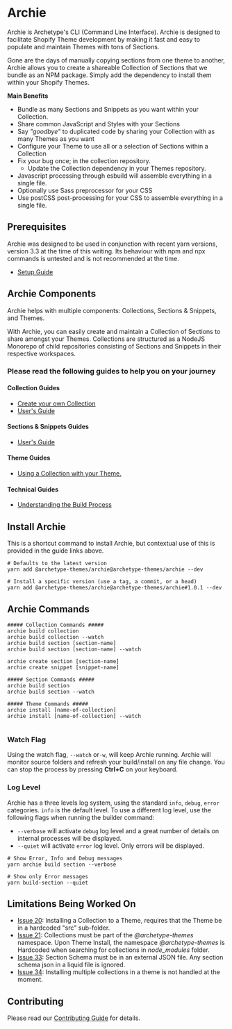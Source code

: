 # Archie

Archie is Archetype's CLI (Command Line Interface). Archie is designed to facilitate Shopify Theme development by making
it fast and easy to populate and maintain Themes with tons of Sections.

Gone are the days of manually copying sections from one theme to another, Archie allows you to create a shareable
Collection of Sections that we bundle as an NPM package. Simply add the dependency to install them within your Shopify
Themes.

**Main Benefits**

- Bundle as many Sections and Snippets as you want within your Collection.
- Share common JavaScript and Styles with your Sections
- Say *"goodbye"* to duplicated code by sharing your Collection with as many Themes as you want
- Configure your Theme to use all or a selection of Sections within a Collection
- Fix your bug once; in the collection repository.
  - Update the Collection dependency in your Themes repository.
- Javascript processing through esbuild will assemble everything in a single file.
- Optionally use Sass preprocessor for your CSS
- Use postCSS post-processing for your CSS to assemble everything in a single file.

## Prerequisites

Archie was designed to be used in conjunction with recent yarn versions, version 3.3 at the time of this writing. Its
behaviour with npm and npx commands is untested and is not recommended at the time.

- [Setup Guide](docs/Setup.md)

## Archie Components

Archie helps with multiple components: Collections, Sections & Snippets, and Themes.

With Archie, you can easily create and maintain a Collection of Sections to share amongst your Themes. Collections are
structured as a NodeJS Monorepo of child repositories consisting of Sections and Snippets in their respective
workspaces.

### Please read the following guides to help you on your journey

#### Collection Guides

- [Create your own Collection](docs/Creating-a-Collection.md)
- [User's Guide](docs/Using-a-Collection.md)

#### Sections & Snippets Guides

- [User's Guide](docs/Sections.md)

#### Theme Guides

- [Using a Collection with your Theme.](docs/Themes.md)

#### Technical Guides

- [Understanding the Build Process](docs/Build-process.md)

## Install Archie

This is a shortcut command to install Archie, but contextual use of this is provided in the guide links above.

```shell
# Defaults to the latest version
yarn add @archetype-themes/archie@archetype-themes/archie --dev

# Install a specific version (use a tag, a commit, or a head)
yarn add @archetype-themes/archie@archetype-themes/archie#1.0.1 --dev
```

## Archie Commands

```shell
##### Collection Commands #####
archie build collection
archie build collection --watch
archie build section [section-name]
archie build section [section-name] --watch

archie create section [section-name]
archie create snippet [snippet-name]

##### Section Commands #####
archie build section
archie build section --watch

##### Theme Commands #####
archie install [name-of-collection]
archie install [name-of-collection] --watch


```

### Watch Flag

Using the watch flag, `--watch` or`-w`, will keep Archie running. Archie will monitor source folders and refresh your
build/install on any file change. You can stop the process by pressing **Ctrl+C** on your keyboard.

### Log Level

Archie has a three levels log system, using the standard `info`, `debug`, `error` categories. `info` is the default
level. To use a different log level, use the following flags when running the builder command:

* `--verbose` will activate `debug` log level and a great number of details on internal processes will be
  displayed.
* `--quiet` will activate `error` log level. Only errors will be displayed.

```shell
# Show Error, Info and Debug messages
yarn archie build section --verbose
```

```shell
# Show only Error messages
yarn build-section --quiet
```

## Limitations Being Worked On

* [Issue 20](https://github.com/archetype-themes/archie/issues/20): Installing a Collection to a Theme, requires that
  the Theme be in a hardcoded "src" sub-folder.
* [Issue 21](https://github.com/archetype-themes/archie/issues/21): Collections must be part of the  *@archetype-themes*
  namespace. Upon Theme Install, the namespace *@archetype-themes*
  is Hardcoded when searching for collections in *node_modules* folder.
* [Issue 33](https://github.com/archetype-themes/archie/issues/33): Section Schema must be in an external JSON file. Any
  section schema json in a liquid file is ignored.
* [Issue 34](https://github.com/archetype-themes/archie/issues/34): Installing multiple collections in a theme is not
  handled at the moment.

## Contributing

Please read our [Contributing Guide](docs/Contributing.md) for details.
